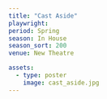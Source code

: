 ```yaml
---
title: "Cast Aside"
playwright:
period: Spring
season: In House
season_sort: 200
venue: New Theatre

assets:
  - type: poster
    image: cast_aside.jpg
---
```

